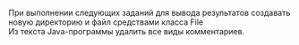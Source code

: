 При выполнении следующих заданий для вывода результатов создавать новую директорию и файл средствами класса File<br />
Из текста Java-программы удалить все виды комментариев. 